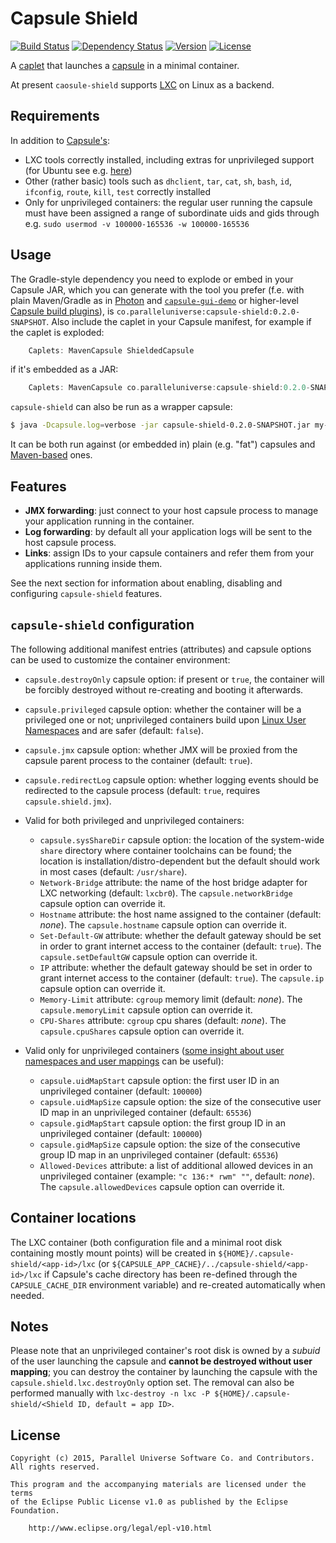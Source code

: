 # Capsule Shield
[![Build Status](http://img.shields.io/travis/puniverse/capsule-shield.svg?style=flat)](https://travis-ci.org/puniverse/capsule-shield) [![Dependency Status](https://www.versioneye.com/user/projects/5613c572a193340019000485/badge.svg?style=flat)](https://www.versioneye.com/user/projects/5613c572a193340019000485) [![Version](http://img.shields.io/badge/version-0.1-yellow.svg?style=flat)](https://github.com/puniverse/capsule-shield/releases) [![License](http://img.shields.io/badge/license-EPL-blue.svg?style=flat)](https://www.eclipse.org/legal/epl-v10.html)

A [caplet](https://github.com/puniverse/capsule#what-are-caplets) that launches a [capsule](https://github.com/puniverse/capsule) in a minimal container.

At present `caosule-shield` supports [LXC](https://linuxcontainers.org/) on Linux as a backend. 

## Requirements

In addition to [Capsule's](https://github.com/puniverse/capsule):

  * LXC tools correctly installed, including extras for unprivileged support (for Ubuntu see e.g. [here](http://www.unixmen.com/setup-linux-containers-using-lxc-on-ubuntu-15-04/))
  * Other (rather basic) tools such as `dhclient`, `tar`, `cat`, `sh`, `bash`, `id`, `ifconfig`, `route`, `kill`, `test` correctly installed
  * Only for unprivileged containers: the regular user running the capsule must have been assigned a range of subordinate uids and gids through e.g. `sudo usermod -v 100000-165536 -w 100000-165536`

## Usage

The Gradle-style dependency you need to explode or embed in your Capsule JAR, which you can generate with the tool you prefer (f.e. with plain Maven/Gradle as in [Photon](https://github.com/puniverse/photon) and [`capsule-gui-demo`](https://github.com/puniverse/capsule-gui-demo) or higher-level [Capsule build plugins](https://github.com/puniverse/capsule#build-tool-plugins)), is `co.paralleluniverse:capsule-shield:0.2.0-SNAPSHOT`. Also include the caplet in your Capsule manifest, for example if the caplet is exploded:

``` gradle
    Caplets: MavenCapsule ShieldedCapsule
```

if it's embedded as a JAR:

``` gradle
    Caplets: MavenCapsule co.paralleluniverse:capsule-shield:0.2.0-SNAPSHOT
```

`capsule-shield` can also be run as a wrapper capsule:

``` bash
$ java -Dcapsule.log=verbose -jar capsule-shield-0.2.0-SNAPSHOT.jar my-capsule.jar my-capsule-arg1 ...
```

It can be both run against (or embedded in) plain (e.g. "fat") capsules and [Maven-based](https://github.com/puniverse/capsule-maven) ones.

## Features

 * **JMX forwarding**: just connect to your host capsule process to manage your application running in the container.
 * **Log forwarding**: by default all your application logs will be sent to the host capsule process.
 * **Links**: assign IDs to your capsule containers and refer them from your applications running inside them.

See the next section for information about enabling, disabling and configuring `capsule-shield` features.

## `capsule-shield` configuration

The following additional manifest entries (attributes) and capsule options can be used to customize the container environment:

  * `capsule.destroyOnly` capsule option: if present or `true`, the container will be forcibly destroyed without re-creating and booting it afterwards.
  * `capsule.privileged` capsule option: whether the container will be a privileged one or not; unprivileged containers build upon [Linux User Namespaces](https://lwn.net/Articles/531114/) and are safer (default: `false`).
  * `capsule.jmx` capsule option: whether JMX will be proxied from the capsule parent process to the container (default: `true`).
  * `capsule.redirectLog` capsule option: whether logging events should be redirected to the capsule process (default: `true`, requires `capsule.shield.jmx`).

  * Valid for both privileged and unprivileged containers:
    * `capsule.sysShareDir` capsule option: the location of the system-wide `share` directory where container toolchains can be found; the location is installation/distro-dependent but the default should work in most cases (default: `/usr/share`).
    * `Network-Bridge` attribute: the name of the host bridge adapter for LXC networking (default: `lxcbr0`). The `capsule.networkBridge` capsule option can override it.
    * `Hostname` attribute: the host name assigned to the container (default: _none_). The `capsule.hostname` capsule option can override it.
    * `Set-Default-GW` attribute: whether the default gateway should be set in order to grant internet access to the container (default: `true`). The `capsule.setDefaultGW` capsule option can override it.
    * `IP` attribute: whether the default gateway should be set in order to grant internet access to the container (default: `true`). The `capsule.ip` capsule option can override it.
    * `Memory-Limit` attribute: `cgroup` memory limit (default: _none_). The `capsule.memoryLimit` capsule option can override it.
    * `CPU-Shares` attribute: `cgroup` cpu shares (default: _none_). The `capsule.cpuShares` capsule option can override it.

  * Valid only for unprivileged containers ([some insight about user namespaces and user mappings](https://lwn.net/Articles/532593/) can be useful):
    * `capsule.uidMapStart` capsule option: the first user ID in an unprivileged container (default: `100000`)
    * `capsule.uidMapSize` capsule option: the size of the consecutive user ID map in an unprivileged container (default: `65536`)
    * `capsule.gidMapStart` capsule option: the first group ID in an unprivileged container (default: `100000`)
    * `capsule.gidMapSize` capsule option: the size of the consecutive group ID map in an unprivileged container (default: `65536`)
    * `Allowed-Devices` attribute: a list of additional allowed devices in an unprivileged container (example: `"c 136:* rwm" ""`, default: _none_). The `capsule.allowedDevices` capsule option can override it.

## Container locations

The LXC container (both configuration file and a minimal root disk containing mostly mount points) will be created in `${HOME}/.capsule-shield/<app-id>/lxc` (or `${CAPSULE_APP_CACHE}/../capsule-shield/<app-id>/lxc` if Capsule's cache directory has been re-defined through the `CAPSULE_CACHE_DIR` environment variable) and re-created automatically when needed.

## Notes

Please note that an unprivileged container's root disk is owned by a _subuid_ of the user launching the capsule and **cannot be destroyed without user mapping**; you can destroy the container by launching the capsule with the `capsule.shield.lxc.destroyOnly` option set. The removal can also be performed manually with `lxc-destroy -n lxc -P ${HOME}/.capsule-shield/<Shield ID, default = app ID>`.

## License

    Copyright (c) 2015, Parallel Universe Software Co. and Contributors. All rights reserved.

    This program and the accompanying materials are licensed under the terms
    of the Eclipse Public License v1.0 as published by the Eclipse Foundation.

        http://www.eclipse.org/legal/epl-v10.html
